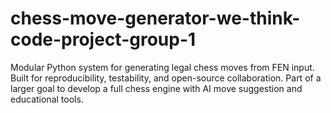 # chess-move-generator-we-think-code-project-group-1
Modular Python system for generating legal chess moves from FEN input. Built for reproducibility, testability, and open-source collaboration. Part of a larger goal to develop a full chess engine with AI move suggestion and educational tools.
